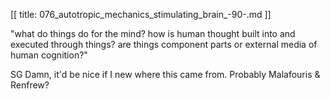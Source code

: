 [[
title: 076_autotropic_mechanics_stimulating_brain_-90-.md
]]

"what do things do for the mind? how is human thought built into and executed through things? are things component parts or external media of human cognition?"


SG Damn, it'd be nice if I new where this came from. Probably Malafouris & Renfrew?